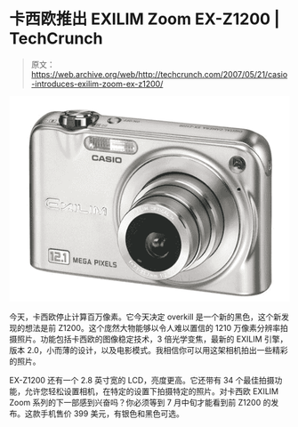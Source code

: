 # 卡西欧推出 EXILIM Zoom EX-Z1200 | TechCrunch

> 原文：<https://web.archive.org/web/http://techcrunch.com/2007/05/21/casio-introduces-exilim-zoom-ex-z1200/>

![](img/9972bbcc12e9b6c351a57ff8621d041b.png)

今天，卡西欧停止计算百万像素。它今天决定 overkill 是一个新的黑色，这个新发现的想法是前 Z1200。这个庞然大物能够以令人难以置信的 1210 万像素分辨率拍摄照片。功能包括卡西欧的图像稳定技术，3 倍光学变焦，最新的 EXILIM 引擎，版本 2.0，小而薄的设计，以及电影模式。我相信你可以用这架相机拍出一些精彩的照片。

EX-Z1200 还有一个 2.8 英寸宽的 LCD，亮度更高。它还带有 34 个最佳拍摄功能，允许您轻松设置相机，在特定的设置下拍摄特定的照片。对卡西欧 EXILIM Zoom 系列的下一部感到兴奋吗？你必须等到 7 月中旬才能看到前 Z1200 的发布。这款手机售价 399 美元，有银色和黑色可选。